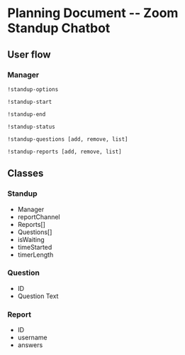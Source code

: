 # Planning Document -- Zoom Standup Chatbot

## User flow

### Manager

`!standup-options`

`!standup-start`

`!standup-end`

`!standup-status`

`!standup-questions [add, remove, list]`

`!standup-reports [add, remove, list]`

## Classes

### Standup

* Manager
* reportChannel
* Reports[]
* Questions[]
* isWaiting
* timeStarted
* timerLength

### Question

* ID
* Question Text

### Report

* ID
* username
* answers


